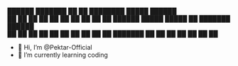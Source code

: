 
██████  ███████ ██   ██ ████████  █████  ██████  
██   ██ ██      ██  ██     ██    ██   ██ ██   ██ 
██████  █████   █████      ██    ███████ ██████  
██      ██      ██  ██     ██    ██   ██ ██   ██ 
██      ███████ ██   ██    ██    ██   ██ ██   ██ 
                                                                                              

- 👋 Hi, I’m @Pektar-Official
- 🌱 I’m currently learning coding
